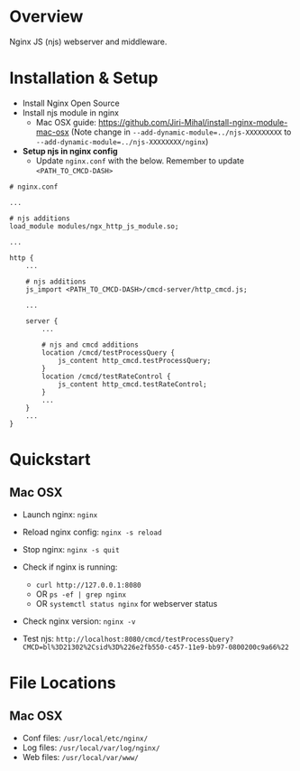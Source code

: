 # Overview

Nginx JS (njs) webserver and middleware.

# Installation & Setup

- Install Nginx Open Source
- Install njs module in nginx
  - Mac OSX guide: https://github.com/Jiri-Mihal/install-nginx-module-mac-osx 
  (Note change in `--add-dynamic-module=../njs-XXXXXXXXX` to `--add-dynamic-module=../njs-XXXXXXXX/nginx`)
- **Setup njs in nginx config**
  - Update `nginx.conf` with the below. Remember to update `<PATH_TO_CMCD-DASH>`

```
# nginx.conf

...

# njs additions
load_module modules/ngx_http_js_module.so;

...

http {
    ...

    # njs additions
    js_import <PATH_TO_CMCD-DASH>/cmcd-server/http_cmcd.js;

    ...

    server {
        ...

        # njs and cmcd additions
        location /cmcd/testProcessQuery {
            js_content http_cmcd.testProcessQuery;
        }
        location /cmcd/testRateControl {
            js_content http_cmcd.testRateControl;
        }
        ...
    }
    ...
}
```

# Quickstart

## Mac OSX

- Launch nginx: `nginx`
- Reload nginx config: `nginx -s reload`
- Stop nginx: `nginx -s quit`

- Check if nginx is running:
  - `curl http://127.0.0.1:8080`
  - OR `ps -ef | grep nginx`
  - OR `systemctl status nginx` for webserver status

- Check nginx version: `nginx -v`

- Test njs: `http://localhost:8080/cmcd/testProcessQuery?CMCD=bl%3D21302%2Csid%3D%226e2fb550-c457-11e9-bb97-0800200c9a66%22`


# File Locations

## Mac OSX

- Conf files: `/usr/local/etc/nginx/`
- Log files: `/usr/local/var/log/nginx/`
- Web files: `/usr/local/var/www/`